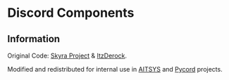 # Discord Components

## Information

Original Code: [Skyra Project](https://github.com/skyra-project/discord-components) & [ItzDerock](https://github.com/ItzDerock/discord-components).

Modified and redistributed for internal use in [AITSYS](https://github.com/Aiko-IT-Systems) and [Pycord](https://pycord.dev) projects.
